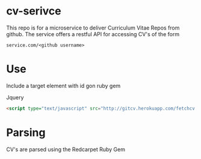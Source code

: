 cv-serivce
==========

This repo is for a microservice to deliver Curriculum Vitae Repos from github.
The service offers a restful API for accessing CV's of the form 
```
service.com/<github username>
```

Use
===
Include a target element with id 
gon ruby gem

Jquery
```html
<script type="text/javascript" src="http://gitcv.herokuapp.com/fetchcv.js"></script>
```

Parsing
=======
CV's are parsed using the Redcarpet Ruby Gem
